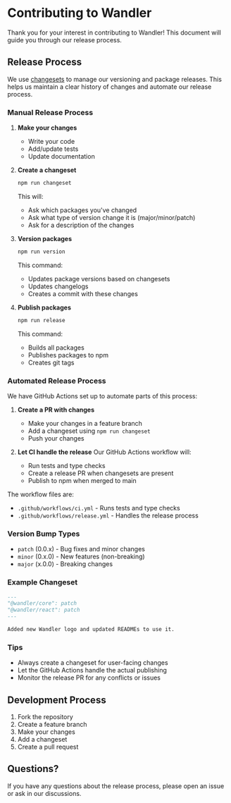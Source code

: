 # Contributing to Wandler

Thank you for your interest in contributing to Wandler! This document will guide you through our
release process.

## Release Process

We use [changesets](https://github.com/changesets/changesets) to manage our versioning and package
releases. This helps us maintain a clear history of changes and automate our release process.

### Manual Release Process

1. **Make your changes**

   - Write your code
   - Add/update tests
   - Update documentation

2. **Create a changeset**

   ```bash
   npm run changeset
   ```

   This will:

   - Ask which packages you've changed
   - Ask what type of version change it is (major/minor/patch)
   - Ask for a description of the changes

3. **Version packages**

   ```bash
   npm run version
   ```

   This command:

   - Updates package versions based on changesets
   - Updates changelogs
   - Creates a commit with these changes

4. **Publish packages**
   ```bash
   npm run release
   ```
   This command:
   - Builds all packages
   - Publishes packages to npm
   - Creates git tags

### Automated Release Process

We have GitHub Actions set up to automate parts of this process:

1. **Create a PR with changes**

   - Make your changes in a feature branch
   - Add a changeset using `npm run changeset`
   - Push your changes

2. **Let CI handle the release** Our GitHub Actions workflow will:
   - Run tests and type checks
   - Create a release PR when changesets are present
   - Publish to npm when merged to main

The workflow files are:

- `.github/workflows/ci.yml` - Runs tests and type checks
- `.github/workflows/release.yml` - Handles the release process

### Version Bump Types

- `patch` (0.0.x) - Bug fixes and minor changes
- `minor` (0.x.0) - New features (non-breaking)
- `major` (x.0.0) - Breaking changes

### Example Changeset

```markdown
---
"@wandler/core": patch
"@wandler/react": patch
---

Added new Wandler logo and updated READMEs to use it.
```

### Tips

- Always create a changeset for user-facing changes
- Let the GitHub Actions handle the actual publishing
- Monitor the release PR for any conflicts or issues

## Development Process

1. Fork the repository
2. Create a feature branch
3. Make your changes
4. Add a changeset
5. Create a pull request

## Questions?

If you have any questions about the release process, please open an issue or ask in our discussions.

